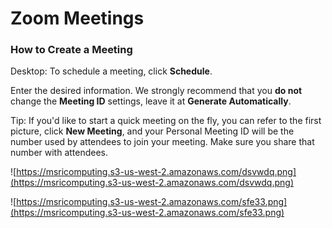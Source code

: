 
# Zoom Meetings

### How to Create a Meeting

Desktop: To schedule a meeting, click **Schedule**.

Enter the desired information. We strongly recommend that you **do not** change the **Meeting ID** settings, leave it at **Generate Automatically**.

Tip: If you'd like to start a quick meeting on the fly, you can refer to the first picture, click **New Meeting**, and your Personal Meeting ID will be the number used by attendees to join your meeting. Make sure you share that number with attendees.

![https://msricomputing.s3-us-west-2.amazonaws.com/dsvwdq.png](https://msricomputing.s3-us-west-2.amazonaws.com/dsvwdq.png)

![https://msricomputing.s3-us-west-2.amazonaws.com/sfe33.png](https://msricomputing.s3-us-west-2.amazonaws.com/sfe33.png)